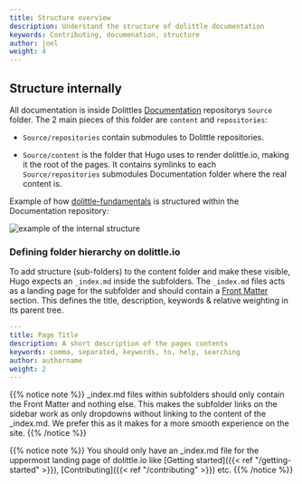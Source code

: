```yaml
---
title: Structure overview
description: Understand the structure of dolittle documentation
keywords: Contributing, documenation, structure
author: joel
weight: 4
---
```


## Structure internally
All documentation is inside Dolittles [Documentation](https://github.com/dolittle/Documentation) repositorys `Source` folder. The 2 main pieces of this folder are `content` and `repositories`:

* `Source/repositories` contain submodules to Dolittle repositories.

* `Source/content` is the folder that Hugo uses to render dolittle.io, making it the root of the pages. It contains symlinks to each `Source/repositories` submodules Documentation folder where the real content is.

Example of how [dolittle-fundamentals](https://github.com/dolittle-fundamentals) is structured within the Documentation repository:

![example of the internal structure](../images/structure.jpg)

### Defining folder hierarchy on dolittle.io

To add structure (sub-folders) to the content folder and make these visible, Hugo expects an `_index.md` inside the subfolders. The `_index.md` files acts as a landing page for the subfolder and should contain a [Front Matter](https://gohugo.io/content-management/front-matter/) section. This defines the title, description, keywords & relative weighting in its parent tree.

```yaml
---
title: Page Title
description: A short description of the pages contents
keywords: comma, separated, keywords, to, help, searching
author: authorname
weight: 2
---
```

{{% notice note %}}
\_index.md files within subfolders should only contain the Front Matter and nothing else. This makes the subfolder links on the sidebar work as only dropdowns without linking to the content of the \_index.md. We prefer this as it makes for a more smooth experience on the site.
{{% /notice %}}

{{% notice note %}}
You should only have an \_index.md file for the uppermost landing page of dolittle.io like [Getting started]({{< ref "/getting-started" >}}), [Contributing]({{< ref "/contributing" >}}) etc.
{{% /notice %}}

